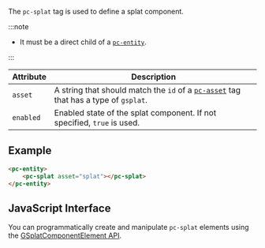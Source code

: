 The `pc-splat` tag is used to define a splat component.

:::note

* It must be a direct child of a [`pc-entity`](pc-entity.md).

:::

| Attribute | Description |
| --- | --- |
| `asset` | A string that should match the `id` of a [`pc-asset`](pc-asset.md) tag that has a type of `gsplat`. |
| `enabled` | Enabled state of the splat component. If not specified, `true` is used. |

## Example

```html
<pc-entity>
    <pc-splat asset="splat"></pc-splat>
</pc-entity>
```

## JavaScript Interface

You can programmatically create and manipulate `pc-splat` elements using the [GSplatComponentElement API](https://api.playcanvas.com/classes/EngineWebComponents.GSplatComponentElement.html).
